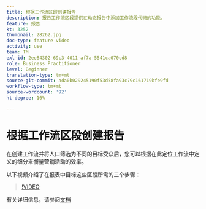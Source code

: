 ```yaml
---
title: 根据工作流区段创建报告
description: 报告工作流区段提供在动态报告中添加工作流段代码的功能。
feature: 报告
kt: 3252
thumbnail: 28262.jpg
doc-type: feature video
activity: use
team: TM
exl-id: 2ee84302-69c3-4011-af7a-5541ca070cd8
role: Business Practitioner
level: Beginner
translation-type: tm+mt
source-git-commit: ada0b029245190f53d58fa93c79c161719bfe9fd
workflow-type: tm+mt
source-wordcount: '92'
ht-degree: 16%

---
```


# 根据工作流区段创建报告

在创建工作流并将人口筛选为不同的目标受众后，您可以根据在此定位工作流中定义的细分来衡量营销活动的效率。

以下视频介绍了在报表中目标这些区段所需的三个步骤：

>[!VIDEO](https://video.tv.adobe.com/v/28262?quality=12)

有关详细信息，请参阅[文档](https://docs.adobe.com/content/help/en/campaign-standard/using/reporting/customizing-reports/creating-a-report-workflow-segment.html)
